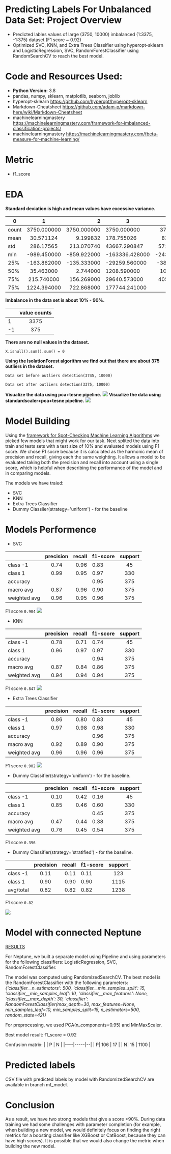 #  Predicting Labels For Unbalanced Data Set: Project Overview
* Predicted lables values of large (3750, 10000) imbalanced (1:3375, -1:375) dataset (F1 score ~ 0.92)
* Optimized SVC, KNN, and Extra Trees Classifier using hyperopt-sklearn and LogisticRegression, SVC, RandomForestClassifier using RandomSearchCV to reach the best model.
#  Code and Resources Used:
* **Python Version:** 3.8
* pandas, numpy, sklearn, matplotlib, seaborn, joblib
* hyperopt-sklearn https://github.com/hyperopt/hyperopt-sklearn
* Markdown-Cheatsheet https://github.com/adam-p/markdown-here/wiki/Markdown-Cheatsheet
* machinelearningmastery https://machinelearningmastery.com/framework-for-imbalanced-classification-projects/
* machinelearningmastery https://machinelearningmastery.com/fbeta-measure-for-machine-learning/

# Metric
* f1_score

#  EDA
**Standard deviation is high and mean values have excessive variance.** 

|    0          |      1        |      2   |     3       |      4      |     5  |   ...    |
| ------------- |:-------------:| -----:| ------------- |:-------------:| -----:| -----:|
| count         | 3750.000000   | 3750.000000 | 	3750.000000    | 	3750.000000 | 3750.000000 | ...    |
| mean          | 	30.571124   |   	9.199832 | 178.755026     | 837.059166|   -182.034161 | ...    |
| std           | 	286.17565   |    213.070740 | 	43667.290847| 57108.922663     |   	21944.043101| ...    |
| min           |-989.450000    |    -859.922000 | -163336.428000 | -243844.632000     |   -77566.109000	 | ...    |
| 25%           | 	-163.862000 |    -135.333000 | -29259.560000 | -38027.475000      |   -14405.498000 | ...    |
| 50%           | 35.463000      |    2.744000 | 1208.590000 |	1037.514000     |   -147.659000 | ...    |
| 75%           | 215.740000     |    156.269000 | 	29640.573000 |	40569.974000      |    14526.865000| ...    |
| 75%           | 	1224.394000    |    722.868000 | 177744.241000 | are neat      |    86287.955000 | ...    |


**Imbalance in the data set is about 10% - 90%.** 

|      | value counts   |
| ------------- |:-------------:|
| 1        | 3375   |
| -1        | 	375   |

**There are no null values in the dataset.** 

`X.isnull().sum().sum() = 0` 

**Using the IsolationForest algorithm we find out that there are about 375 outliers in the dataset.** 

`Data set before outliers detection(3745, 10000)`

`Data set after outliers detection(3375, 10000)`



 **Visualize the data using pca+tesne pipeline.**
![](plots/pca_tesne.png)
 **Visualize the data using standardscaler+pca+tesne pipeline.**
![](plots/pca_tesne_ss.png)

#  Model Building
Using the [framework for Spot-Checking Machine Learning Algorithms](https://machinelearningmastery.com/framework-for-imbalanced-classification-projects/) we picked few models that might work for our task.
Next splited the data into train and tests sets with a test size of 10%
 and evaluated models using F1 socre. We chose F1 socre because it is calculated as the harmonic mean of precision and recall, giving each the same weighting. It allows a model to be evaluated taking both the precision and recall into account using a single score, which is helpful when describing the performance of the model and in comparing models.


The models we have traied:
* SVC
* KNN
* Extra Trees Classifier
* Dummy Classiier(strategy='uniform') - for the baseline

# Models Performence
* SVC   


|               |   precision   |  recall  | f1-score      | support       |
| ------------- |:-------------:| -----:   | ------------- |:-------------:| 
|class -1       |  0.74         |  0.96    |   0.83        |    45         |
|     class 1   |     0.99      |   0.95   |   0.97        |    330        |
|   accuracy    |               |          |    0.95       |    375        |
|  macro avg    |  0.87         |   0.96   |   0.90        |    375        |
|weighted avg   |   0.96        |   0.95   |    0.96       |    375        |



F1 score `0.904`
![](confiusion_maps/svc.png)
* KNN 

|                |     precision |   recall      | f1-score |  support     |
| ------------- |:-------------:| -----:   | ------------- |:-------------:| 
|    class -1   |    0.78    |  0.71    |  0.74      |  45|
|     class 1  |     0.96   |   0.97   |   0.97    |   330|
|    accuracy   |           |          |   0.94   |    375|
|   macro avg  |     0.87   |   0.84   |   0.86   |    375|
|weighted avg    |   0.94   |   0.94   |   0.94   |    375|



F1 score `0.847`
![](confiusion_maps/knn.png)
* Extra Trees Classifier

|              |precision   | recall  |f1-score   |support|
| ------------- |:-------------:| -----:   | ------------- |:-------------:| 
 |   class -1    |   0.86  |    0.80    |  0.83    |   45|
 |    class 1     |  0.97   |  0.98     | 0.98   |    330|
|    accuracy     |         |           |  0.96  |     375|
|   macro avg   |    0.92    |  0.89     | 0.90   |    375|
|weighted avg      | 0.96   |   0.96     | 0.96     |  375|


 F1 score `0.902`
![](confiusion_maps/extra%20trees.png)
* Dummy Classifier(strategy='uniform') - for the baseline.

|          |    precision  |  recall  |f1-score |  support|
| ------------- |:-------------:| -----:   | ------------- |:-------------:| 
  |  class -1    |   0.10   |   0.42   |   0.16    |    45|
 |    class 1   |    0.85    |  0.46    |  0.60     |  330|
  |  accuracy    |           |         |   0.45    |   375|
|   macro avg    |   0.47    |  0.44   |   0.38    |   375|
|weighted avg    |   0.76   |   0.45   |   0.54    |   375|


F1 score `0.396`

* Dummy Classifier(strategy='stratified') - for the baseline.

|          |    precision  |  recall  |f1-score |  support|
| ------------- |:-------------:| -----:   | ------------- |:-------------:| 
  |  class -1    |   0.11   |   0.11   |   0.11    |    123|
 |    class 1   |    0.90    |  0.90    |  0.90     |  1115|
| avg/total    |   0.82   |   0.82   |   0.82    |   1238|

F1 score `0.82`

![](confiusion_maps/dummy.png)


# Model with connected Neptune 
[RESULTS](https://app.neptune.ai/ml_cdv/predict-labels/experiments?split=tbl&dash=charts&viewId=standard-view)

For Neptune, we built a separate model using Pipeline and using parameters for the following classifiers: LogisticRegression, SVC, RandomForestClassifier.

The model was computed using RandomizedSearchCV. The best model is the RandomForestClassifier with the following parameters: *{'classifier__n_estimators': 500, 'classifier__min_samples_split': 15, 'classifier__min_samples_leaf': 10, 'classifier__max_features': None, 'classifier__max_depth': 30, 'classifier': RandomForestClassifier(max_depth=30, max_features=None, min_samples_leaf=10, min_samples_split=15, n_estimators=500, random_state=42)}*

For preprocessing, we used PCA(n_components=0.95) and MinMaxScaler.

Best model result: f1_score = 0.92

Confusion matrix:
| | P | N |
|----|-----|--|
| P| 106      | 17      |
| N| 15       | 	1100   |

# Predicted labels 
CSV file with predicted labels by model with RandomizedSearchCV are available in branch mf_model.

# Conclusion
As a result, we have two strong models that give a score >90%. During data training we had some challenges with parameter completion (for example, when building a new model, we would definitely focus on finding the right metrics for a boosting classifier like XGBoost or CatBoost, because they can have high scores). It is possible that we would also change the metric when building the new model.
